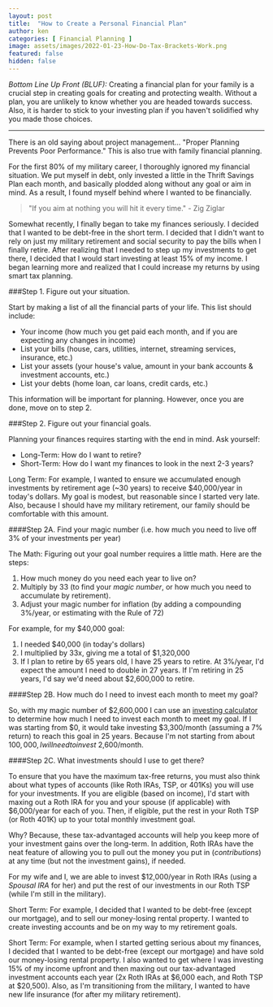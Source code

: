 ```yaml
---
layout: post
title:  "How to Create a Personal Financial Plan"
author: ken
categories: [ Financial Planning ]
image: assets/images/2022-01-23-How-Do-Tax-Brackets-Work.png
featured: false
hidden: false
---
```


*Bottom Line Up Front (BLUF):* Creating a financial plan for your family is a crucial step in creating goals for creating and protecting wealth.  Without a plan, you are unlikely to know whether you are headed towards success.  Also, it is harder to stick to your investing plan if you haven't solidified why you made those choices.   

-------

There is an old saying about project management... "Proper Planning Prevents Poor Performance."  This is also true with family financial planning.

For the first 80% of my military career, I thoroughly ignored my financial situation.  We put myself in debt, only invested a little in the Thrift Savings Plan each month, and basically plodded along without any goal or aim in mind.  As a result, I found myself behind where I wanted to be financially.  

> "If you aim at nothing you will hit it every time." - Zig Ziglar

Somewhat recently, I finally began to take my finances seriously.  I decided that I wanted to be debt-free in the short term.  I decided that I didn't want to rely on just my military retirement and social security to pay the bills when I finally retire.  After realizing that I needed to step up my investments to get there, I decided that I would start investing at least 15% of my income.  I began learning more and realized that I could increase my returns by using smart tax planning.

###Step 1. Figure out your situation.

Start by making a list of all the financial parts of your life.  This list should include:
- Your income (how much you get paid each month, and if you are expecting any changes in income)
- List your bills (house, cars, utilities, internet, streaming services, insurance, etc.)
- List your assets (your house's value, amount in your bank accounts & investment accounts, etc.)
- List your debts (home loan, car loans, credit cards, etc.)

This information will be important for planning.  However, once you are done, move on to step 2.

###Step 2. Figure out your financial goals.

Planning your finances requires starting with the end in mind.  Ask yourself: 
- Long-Term: How do I want to retire?  
- Short-Term: How do I want my finances to look in the next 2-3 years?

Long Term:
For example, I wanted to ensure we accumulated enough investments by retirement age (~30 years) to receive $40,000/year in today's dollars.  My goal is modest, but reasonable since I started very late.  Also, because I should have my military retirement, our family should be comfortable with this amount.

####Step 2A. Find your magic number (i.e. how much you need to live off 3% of your investments per year)

The Math:
Figuring out your goal number requires a little math.  Here are the steps:
1. How much money do you need each year to live on?
2. Multiply by 33 (to find your _magic number_, or how much you need to accumulate by retirement).  
3. Adjust your magic number for inflation (by adding a compounding 3%/year, or estimating with the Rule of 72)

For example, for my $40,000 goal:
1. I needed $40,000 (in today's dollars)
2. I multiplied by 33x, giving me a total of $1,320,000
3. If I plan to retire by 65 years old, I have 25 years to retire.  At 3%/year, I'd expect the amount I need to double in 27 years.  If I'm retiring in 25 years, I'd say we'd need about $2,600,000 to retire.

####Step 2B. How much do I need to invest each month to meet my goal?

So, with my magic number of $2,600,000 I can use an [investing calculator](https://smartasset.com/investing/investment-calculator) to determine how much I need to invest each month to meet my goal.  If I was starting from $0, it would take investing $3,300/month (assuming a 7% return) to reach this goal in 25 years.  Because I'm not starting from about $100,000, I will need to invest ~$2,600/month. 

####Step 2C. What investments should I use to get there?

To ensure that you have the maximum tax-free returns, you must also think about what types of accounts (like Roth IRAs, TSP, or 401Ks) you will use for your investments.  If you are eligible (based on income), I'd start with maxing out a Roth IRA for you and your spouse (if applicable) with $6,000/year for each of you.  Then, if eligible, put the rest in your Roth TSP (or Roth 401K) up to your total monthly investment goal.

Why?  Because, these tax-advantaged accounts will help you keep more of your investment gains over the long-term.  In addition, Roth IRAs have the neat feature of allowing you to pull out the money you put in (_contributions_) at any time (but not the investment gains), if needed.  

For my wife and I, we are able to invest $12,000/year in Roth IRAs (using a _Spousal IRA_ for her) and put the rest of our investments in our Roth TSP (while I'm still in the military).  


Short Term: 
For example, I decided that I wanted to be debt-free (except our mortgage), and to sell our money-losing rental property.  I wanted to create investing accounts and be on my way to my retirement goals.  


Short Term:
For example, when I started getting serious about my finances, I decided that I wanted to be debt-free (except our mortgage) and have sold our money-losing rental property.  I also wanted to get where I was investing 15% of my income upfront and then maxing out our tax-advantaged investment accounts each year (2x Roth IRAs at $6,000 each, and Roth TSP at $20,500).  Also, as I'm transitioning from the military, I wanted to have new life insurance (for after my military retirement).










